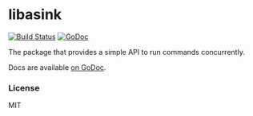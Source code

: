 # libasink

[![Build Status](https://travis-ci.org/asink/libasink.svg?branch=master)](https://travis-ci.org/asink/libasink)
[![GoDoc](https://godoc.org/github.com/asink/libasink?status.svg)](https://godoc.org/github.com/asink/libasink)

The package that provides a simple API to run commands concurrently.

Docs are available [on GoDoc](https://godoc.org/github.com/asink/libasink).

### License

MIT